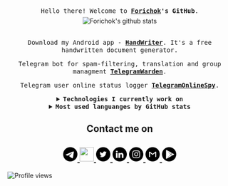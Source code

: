 <p align="center">
    <br>
    <samp>
        Hello there! Welcome to <b><a href="https://forichok.com">Forichok</a>'s GitHub</b>.
        <br>
    </samp>
    <img align="middle" alt="Forichok's github stats" width=400 src="https://github-readme-stats.vercel.app/api?username=forichok&show_icons=true&count_private=true&include_all_commits=true&show_icons=true&theme=buefy"/>
</p>
<p align="center">
    <br>
    <samp>
        Download my Android app - <b><a href="https://play.google.com/store/apps/details?id=com.woiandforgmail.handwriter">HandWriter</a></b>. It's a free handwritten document generator.
    </samp>
</p>

<p align="center">
    <samp>
        Telegram bot for spam-filtering, translation and group managment <b><a href="https://github.com/aqulasoft/TelegramWarden">TelegramWarden</a></b>.
        <br>
    </samp>
</p>

<p align="center">
    <samp>
        Telegram user online status logger <b><a href="https://github.com/Forichok/TelegramOnlineSpy">TelegramOnlineSpy</a></b>.
        <br>
    </samp>
</p>

<details align="center">  
    <summary> <b> <samp>Technologies I currently work on</samp></b></summary>
      <dl align="center">
         <dt>Languages :</dt>
         <dd>- Java, Python, TypeScript, JavaScript</dd>
         <dt>Frameworks or Technologies :</dt>
         <dd>- React, React Native, Bootstrap, Atlassian Plugin SDK, Android SDK, aiohttp, Telegram API, Docker, CI/CD, Apache/nginx
         </dd>
      </dl>
  </details>

<details align="center">
    <summary> <b> <samp> Most used languanges by GitHub stats</samp></b></summary>
    <samp>
        <img align="middle"
            src="https://github-readme-stats.vercel.app/api/top-langs/?username=forichok&hide_title=true&layout=compact" />
    </samp>
</details>

<h2 align="center">Contact me on</h2>
      <h2 align="center">
         <a href="https://telegram.me/forichok">
         <img src="https://github.com/forichok/forichok/blob/main/PNG/Black/Telegram_black.png" width="32" height="32"/>
         </a>
         <a href="https://vk.com/forichok">
         <img src="https://github.com/gauravghongde/social-icons/blob/master/PNG/Black/VK_black.png" width="32" height="32"/>
         </a>
         <a href="https://twitter.com/forichok">
         <img src="https://github.com/forichok/forichok/blob/main/PNG/Black/Twitter_black.png" width="32" height="32"/>
         </a>
         <a href="https://www.linkedin.com/in/forichok">
         <img src="https://github.com/forichok/forichok/blob/main/PNG/Black/LinkedIN_black.png" width="32" height="32"/>
         </a>
         <a href="https://www.instagram.com/forichok">
         <img src="https://github.com/forichok/forichok/blob/main/PNG/Black/Instagram_black.png" width="32" height="32"/>
         </a>
         <a href="mailto:nnudalov@gmail.com">
         <img src="https://github.com/forichok/forichok/blob/main/PNG/Black/Gmail_black.png" width="32" height="32"/>
         </a>
         <a href="https://play.google.com/store/apps/developer?id=AqulaSoft">
         <img src="https://github.com/forichok/forichok/blob/main/PNG/Black/GooglePlay_black.png" width="32" height="32"/>
         </a>
      </h2>


![Profile views](https://gpvc.arturio.dev/Forichok)

